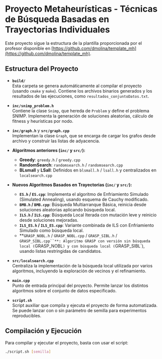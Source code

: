 # Proyecto Metaheurísticas - Técnicas de Búsqueda Basadas en Trayectorias Individuales

Este proyecto sigue la estructura de la plantilla proporcionada por el profesor disponible en [https://github.com/dmolina/template_mh](https://github.com/dmolina/template_mh).

## Estructura del Proyecto

- **`build/`**  
  Esta carpeta se genera automáticamente al compilar el proyecto (usando `cmake` y `make`). Contiene los archivos binarios generados y los resultados de las ejecuciones, como `resultados_conjuntoDatos.txt`.

- **`inc/snimp_problem.h`**  
  Contiene la clase `Snimp`, que hereda de `Problem` y define el problema SNIMP. Implementa la generación de soluciones aleatorias, cálculo de fitness y heurísticas por nodo.

- **`inc/graph.h`** y **`src/graph.cpp`**  
  Implementan la clase `Graph`, que se encarga de cargar los grafos desde archivo y construir las listas de adyacencia.

- **Algoritmos anteriores (`inc/` y `src/`):**
  - **Greedy**: `greedy.h` / `greedy.cpp`
  - **RandomSearch**: `randomsearch.h` / `randomsearch.cpp`
  - **BLsmall** y **LSall**: Definidos en `blsmall.h` / `lsall.h` y centralizados en `localsearch.cpp`

- **Nuevos Algoritmos Basados en Trayectorias (`inc/` y `src/`):**
  - **`ES.h` / `ES.cpp`**: Implementa el algoritmo de Enfriamiento Simulado (Simulated Annealing), usando esquema de Cauchy modificado.
  - **`BMB.h` / `BMB.cpp`**: Búsqueda Multiarranque Básica, reinicia desde soluciones aleatorias aplicando búsqueda local.
  - **`ILS.h` / `ILS.cpp`**: Búsqueda Local Iterada con mutación leve y reinicio desde soluciones mejoradas.
  - **`ILS_ES.h` / `ILS_ES.cpp`**: Variante combinada de ILS con Enfriamiento Simulado como búsqueda local.
  - **`GRASP_NOBL.h` / `GRASP_NOBL.cpp` / `GRASP_SIBL.h` / `GRASP_SIBL.cpp``**: Algoritmo GRASP con versión sin búsqueda local (`GRASP_NOBL`) y con búsqueda local (`GRASP_SIBL`), usando listas restringidas de candidatos.

- **`src/localsearch.cpp`**  
  Centraliza la implementación de la búsqueda local utilizada por varios algoritmos, incluyendo la exploración de vecinos y el refinamiento.

- **`main.cpp`**  
  Punto de entrada principal del proyecto. Permite lanzar los distintos algoritmos sobre el conjunto de datos especificado.

- **`script.sh`**  
  Script auxiliar que compila y ejecuta el proyecto de forma automatizada. Se puede lanzar con o sin parámetro de semilla para experimentos reproducibles.

## Compilación y Ejecución

Para compilar y ejecutar el proyecto, basta con usar el script:

```bash
./script.sh [semilla]

